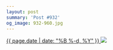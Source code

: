 ```yaml
---
layout: post
summary: 'Post #932'
og_image: 932-960.jpg
---
```


<p>
 <time>
  <a href="/932">
   {{ page.date | date: "%B %-d, %Y" }}
  </a>
 </time>
 <a href="/932">
  <img sizes="(min-width: 700px) 50vw, calc(100vw - 2rem)" src="{{ site.assets_url }}/932-480.jpg" srcset="{{ site.assets_url }}/932-240.jpg 240w, {{ site.assets_url }}/932-480.jpg 480w, {{ site.assets_url }}/932-720.jpg 720w, {{ site.assets_url }}/932-960.jpg 960w"/>
 </a>
</p>

